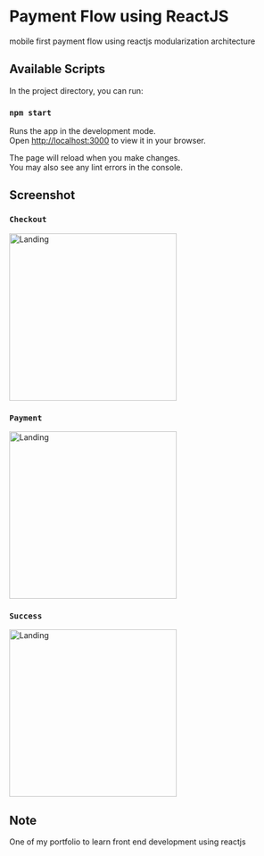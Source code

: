 # Payment Flow using ReactJS

mobile first payment flow using reactjs modularization architecture

## Available Scripts

In the project directory, you can run:

### `npm start`

Runs the app in the development mode.\
Open [http://localhost:3000](http://localhost:3000) to view it in your browser.

The page will reload when you make changes.\
You may also see any lint errors in the console.

## Screenshot
### `Checkout`
<img src="https://user-images.githubusercontent.com/28927592/178047468-40717eae-8c61-422c-bc2b-e6faa6aea7cd.jpg" alt="Landing" width="300">

### `Payment`
<img src="https://user-images.githubusercontent.com/28927592/178047502-318bf982-59a6-4049-bf6f-898851f004c4.jpg" alt="Landing" width="300">

### `Success`
<img src="https://user-images.githubusercontent.com/28927592/178047514-3e9d12d8-cf4f-4e4c-b39a-722024ba0127.jpg" alt="Landing" width="300">

## Note

One of my portfolio to learn front end development using reactjs
